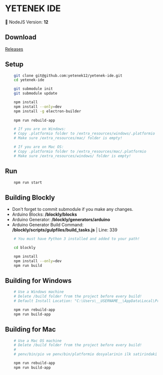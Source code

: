 # YETENEK IDE

🎱 NodeJS Version: **12**  

## Download

[Releases](https://github.com/yetenek12/yetenek-ide/releases)

## Setup

```bash
    git clone git@github.com:yetenek12/yetenek-ide.git
    cd yetenek-ide

    git submodule init
    git submodule update

    npm install
    npm install --only=dev
    npm install -g electron-builder
    
    npm run rebuild-app

    # If you are on Windows:
    # Copy .platformio folder to /extra_resources/windows/.platformio
    # Make sure /extra_resources/mac/ folder is empty!

    # If you are on Mac OS:
    # Copy .platformio folder to /extra_resources/mac/.platformio
    # Make sure /extra_resources/windows/ folder is empty!
```

## Run

```bash
    npm run start
```

## Building Blockly

- Don't forget to commit submodule if you make any changes.
- Arduino Blocks: **/blockly/blocks**
- Arduino Generator: **/blockly/generators/arduino**
- Arduino Generator Build Command: **/blockly/scripts/gulpfiles/build_tasks.js** | Line: 339

```bash
    # You must have Python 3 installed and added to your path!

    cd blockly

    npm install
    npm install --only=dev
    npm run build
```

## Building for Windows

```bash
    # Use a Windows machine
    # Delete /build folder from the project before every build!
    # Default Install Location: "C:\Users\__USERNAME__\AppData\Local\Programs\YETENEK IDE"

    npm run rebuild-app
    npm run build-app
```

## Building for Mac

```bash
    # Use a Mac OS machine
    # Delete /build folder from the project before every build!
    #
    # penv/bin/pio ve penv/bin/platformio dosyalarinin ilk satirindaki path'i duzenle

    npm run rebuild-app
    npm run build-app
```
